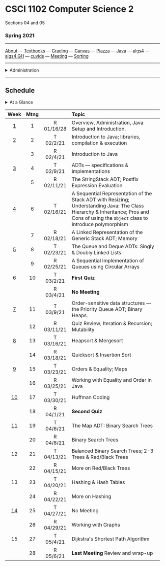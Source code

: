# CSCI 1102 Computer Science 2

Sections 04 and 05

### Spring 2021

---

[About](resources/about.md) —  [Textbooks](resources/textbooks.md) —  [Grading](resources/grading.md) —  [Canvas](https://bostoncollege.instructure.com/courses/1619778)  —  [Piazza](https://piazza.com/class/kkaaqjvvwfl2zp)  —  [Java](https://docs.oracle.com/javase/8/docs/api/index.html?overview-summary.html) — [algs4](https://algs4.cs.princeton.edu/)  — [algs4 GH](https://github.com/kevin-wayne/algs4)  —  [cuvids](https://cuvids.io/app/course/2/)  —  [Meeting](https://bccte.zoom.us/j/3306891980)  —  [Sorting](https://www.toptal.com/developers/sorting-algorithms)

---
<details>
  <summary>Administration</summary>

+ [Meets On Line](https://bccte.zoom.us/j/3306891980): Tuesdays and Thursdays 1:30PM - 2:45PM and again 3PM - 4:15PM.

> Items in `code font` below can be attached to the suffix `@bc.edu` for mail contact.

#### Instructor:

 [Robert Muller](http://www.cs.bc.edu/~muller/) **Office Hours**: Wednesdays **9AM - 11AM**, Thursdays **8:00PM - 9:30PM** [Zoom](https://bccte.zoom.us/j/3306891980), `robert.muller`

#### Teaching Assistants:

<details open> <summary>Callie Sardina, Head Teaching Assistant</summary> 

+ **Office Hours**: Thursdays, 9AM - 11AM [Zoom](https://bccte.zoom.us/j/2175950858?pwd=QkpyTkVkR0IremQ5eWFGeStIOHdXUT09), `sardinac`

</details>

<details open><summary>Kristen Bayreuther</summary>

+ **Office Hours**: Mondays 5PM - 6PM, Fridays 3:30PM - 4:30PM [Zoom](https://bccte.zoom.us/j/3535839037), `bayreutk`

</details>

<details open> <summary>Weber Meng</summary>

+ **Office Hours**: Sundays 2PM - 4PM [Zoom](https://bccte.zoom.us/j/4058045025), `mengqf`

</details>

<details open> <summary>Liam Murphy</summary>

+ **Office Hours**: Tuesdays 10:30AM - 11:30AM, Fridays 2PM - 3PM [Zoom](https://bccte.zoom.us/j/3085424208), `murpaue`

</details>

</details>

---
## Schedule

<details>
  <summary>At a Glance</summary> 
   1. Getting Started
   2. ADTs, Stacks
   3. Understanding Java
   4. Generics
   5. Queues
   6. Deques
   7. Priority Queues; Binary Heaps
   8. Order and Equality
   9. Sorting
   10. Huffman Coding
   11. Maps; Binary Search Trees
   12. Balanced Binary Search Trees
   13. Hash Tables
   14. Graphs; Shortest Paths
</details>



|                    Week                     | Mtng |            | Topic                                                        |
| :-----------------------------------------: | :--: | :--------: | :----------------------------------------------------------- |
| [1](https://github.com/BC-CSCI1102/Week01)  |  1   | R 01/16/28 | Overview, Administration, Java Setup and Introduction.       |
| [2](https://github.com/BC-CSCI1102/Week02)  |  2   | T 02/2/21  | Introduction to Java; libraries, compilation & execution     |
|                                             |  3   | R 02/4/21  | Introduction to Java                                         |
| [3](https://github.com/BC-CSCI1102/Week03)  |  4   | T 02/9/21  | ADTs — specifications & implementations                      |
|                                             |  5   | R 02/11/21 | The StringStack ADT; Postfix Expression Evaluation           |
| [4](https://github.com/BC-CSCI1102/Week04)  |  6   | T 02/16/21 | A Sequential Representation of the Stack ADT with Resizing; Understanding Java: The Class Hierarchy & Inheritance; Pros and Cons of using the `Object` class to introduce polymorphism |
|                                             |  7   | R 02/18/21 | A Linked Representation of the Generic Stack ADT; Memory     |
| [5](https://github.com/BC-CSCI1102/Week05)  |  8   | T 02/23/21 | The Queue and Deque ADTs: Singly & Doubly Linked Lists       |
|                                             |  9   | R 02/25/21 | A Sequential Implementation of Queues using Circular Arrays  |
|                      6                      |  10  | T 03/2/21  | **First Quiz**                                               |
|                                             |      | R 03/4/21  | **No Meeting**                                               |
| [7](https://github.com/BC-CSCI1102/Week07)  |  11  | T 03/9/21  | Order-sensitive data structures — the Priority Queue ADT; Binary Heaps. |
|                                             |  12  | R 03/11/21 | Quiz Review; Iteration & Recursion; Mutability               |
| [8](https://github.com/BC-CSCI1102/Week08)  |  13  | T 03/16/21 | Heapsort & Mergesort                                         |
|                                             |  14  | R 03/18/21 | Quicksort & Insertion Sort                                   |
| [9](https://github.com/BC-CSCI1102/Week09)  |  15  | T 03/23/21 | Orders & Equality; Maps                                      |
|                                             |  16  | R 03/25/21 | Working with Equality and Order in Java                      |
| [10](https://github.com/BC-CSCI1102/Week10) |  17  | T 03/30/21 | Huffman Coding                                               |
|                                             |  18  | R 04/1/21  | **Second Quiz**                                              |
| [11](https://github.com/BC-CSCI1102/Week11) |  19  | T 04/6/21  | The Map ADT: Binary Search Trees                             |
|                                             |  20  | R 04/8/21  | Binary Search Trees                                          |
|                     12                      |  21  | T 04/13/21 | Balanced Binary Search Trees; 2-3 Trees & Red/Black Trees    |
|                                             |  22  | R 04/15/21 | More on Red/Black Trees                                      |
|                     13                      |  23  | T 04/20/21 | Hashing & Hash Tables                                        |
|                                             |  24  | R 04/22/21 | More on Hashing                                              |
| [14](https://github.com/BC-CSCI1102/Week14) |  25  | T 04/27/21 | No Meeting                                                   |
|                                             |  26  | R 04/29/21 | Working with Graphs                                          |
|                     15                      |  27  | T 05/4/21  | Dijkstra's Shortest Path Algorithm                           |
|                                             |  28  | R 05/6/21  | **Last Meeting** Review and wrap-up                          |



